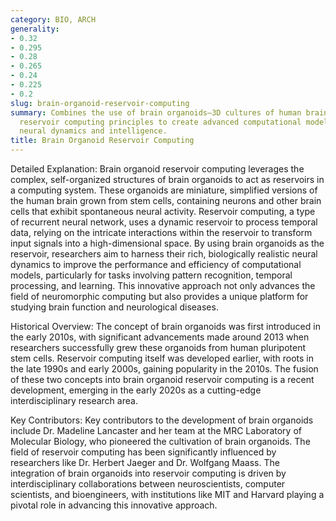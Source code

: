 ```yaml
---
category: BIO, ARCH
generality:
- 0.32
- 0.295
- 0.28
- 0.265
- 0.24
- 0.225
- 0.2
slug: brain-organoid-reservoir-computing
summary: Combines the use of brain organoids—3D cultures of human brain cells—with
  reservoir computing principles to create advanced computational models for studying
  neural dynamics and intelligence.
title: Brain Organoid Reservoir Computing
---
```


Detailed Explanation:
Brain organoid reservoir computing leverages the complex, self-organized structures of brain organoids to act as reservoirs in a computing system. These organoids are miniature, simplified versions of the human brain grown from stem cells, containing neurons and other brain cells that exhibit spontaneous neural activity. Reservoir computing, a type of recurrent neural network, uses a dynamic reservoir to process temporal data, relying on the intricate interactions within the reservoir to transform input signals into a high-dimensional space. By using brain organoids as the reservoir, researchers aim to harness their rich, biologically realistic neural dynamics to improve the performance and efficiency of computational models, particularly for tasks involving pattern recognition, temporal processing, and learning. This innovative approach not only advances the field of neuromorphic computing but also provides a unique platform for studying brain function and neurological diseases.

Historical Overview:
The concept of brain organoids was first introduced in the early 2010s, with significant advancements made around 2013 when researchers successfully grew these organoids from human pluripotent stem cells. Reservoir computing itself was developed earlier, with roots in the late 1990s and early 2000s, gaining popularity in the 2010s. The fusion of these two concepts into brain organoid reservoir computing is a recent development, emerging in the early 2020s as a cutting-edge interdisciplinary research area.

Key Contributors:
Key contributors to the development of brain organoids include Dr. Madeline Lancaster and her team at the MRC Laboratory of Molecular Biology, who pioneered the cultivation of brain organoids. The field of reservoir computing has been significantly influenced by researchers like Dr. Herbert Jaeger and Dr. Wolfgang Maass. The integration of brain organoids into reservoir computing is driven by interdisciplinary collaborations between neuroscientists, computer scientists, and bioengineers, with institutions like MIT and Harvard playing a pivotal role in advancing this innovative approach.